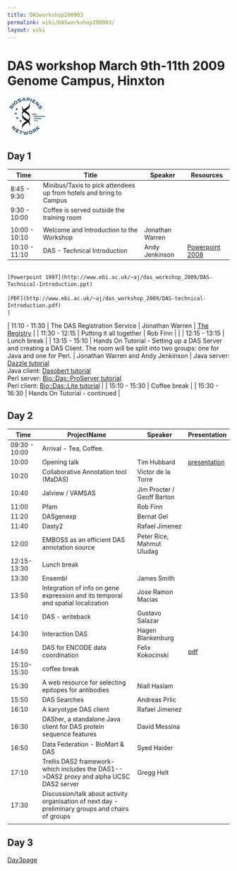 ```yaml
---
title: DASworkshop200903
permalink: wiki/DASworkshop200903/
layout: wiki
---
```


DAS workshop March 9th-11th 2009 Genome Campus, Hinxton
=======================================================

![BioSapiens Network](Biosapiens_final.gif "BioSapiens Network")

Day 1
-----

| Time          | Title                                                                                                                                         | Speaker                            | Resources                                                                                                                                                  |
|---------------|-----------------------------------------------------------------------------------------------------------------------------------------------|------------------------------------|------------------------------------------------------------------------------------------------------------------------------------------------------------|
| 8:45 - 9:30   | Minibus/Taxis to pick attendees up from hotels and bring to Campus                                                                            |
| 9:30 - 10:00  | Coffee is served outside the training room                                                                                                    |
||
| 10:00 - 10:10 | Welcome and Introduction to the Workshop                                                                                                      | Jonathan Warren                    |                                                                                                                                                            |
| 10:10 - 11:10 | DAS - Technical Introduction                                                                                                                  | Andy Jenkinson                     | [Powerpoint 2008](http://www.ebi.ac.uk/~aj/das_workshop_2009/DAS-Technical-Introduction.pptx)                                                              
                                                                                                                                                                                                      [Powerpoint 1997](http://www.ebi.ac.uk/~aj/das_workshop_2009/DAS-Technical-Introduction.ppt)                                                                
                                                                                                                                                                                                      [PDF](http://www.ebi.ac.uk/~aj/das_workshop_2009/DAS-technical-Introduction.pdf)                                                                            |
| 11:10 - 11:30 | The DAS Registration Service                                                                                                                  | Jonathan Warren                    | [The Registry](http://www.biodas.org/wiki/DASworkshop200802:intro_tutorial#Finding_DAS_sources_.E2.80.93_the_DAS_Registry_Service_at_the_Sanger_Institute) |
| 11:30 - 12:15 | Putting it all together                                                                                                                       | Rob Finn                           |                                                                                                                                                            |
| 12:15 - 13:15 | Lunch break                                                                                                                                   |
| 13:15 - 15:10 | Hands On Tutorial - Setting up a DAS Server and creating a DAS Client. The room will be split into two groups: one for Java and one for Perl. | Jonathan Warren and Andy Jenkinson | Java server: [Dazzle tutorial](http://www.dasregistry.org/DazzleTutorial.jsp)                                                                              
                                                                                                                                                                                                      Java client: [Dasobert tutorial](http://www.dasregistry.org/DasobertTutorial.jsp)                                                                           
                                                                                                                                                                                                      Perl server: [Bio::Das::ProServer tutorial](http://www.ebi.ac.uk/~aj/das_workshop_2009/proserver_tutorial.html)                                             
                                                                                                                                                                                                      Perl client: [Bio::Das::Lite tutorial](http://www.ebi.ac.uk/~aj/das_workshop_2009/daslite_tutorial.html)                                                    |
| 15:10 - 15:30 | Coffee break                                                                                                                                  |
| 15:30 - 16:30 | Hands On Tutorial - continued                                                                                                                 |

Day 2
-----

| Time          | ProjectName                                                                                       | Speaker                    | Presentation                                                                 |
|---------------|---------------------------------------------------------------------------------------------------|----------------------------|------------------------------------------------------------------------------|
| 09:30 - 10:00 | Arrival - Tea, Coffee.                                                                            |
| 10:00         | Opening talk                                                                                      | Tim Hubbard                | [presentation](http://www.sanger.ac.uk/Software/analysis/das/presentations/) |
| 10:20         | Collaborative Annotation tool (MaDAS)                                                             | Victor de la Torre         |                                                                              |
| 10:40         | Jalview / VAMSAS                                                                                  | Jim Procter / Geoff Barton |                                                                              |
| 11:00         | Pfam                                                                                              | Rob Finn                   |                                                                              |
| 11:20         | DASgenexp                                                                                         | Bernat Gel                 |                                                                              |
| 11:40         | Dasty2                                                                                            | Rafael Jimenez             |                                                                              |
| 12:00         | EMBOSS as an efficient DAS annotation source                                                      | Peter Rice, Mahmut Uludag  |                                                                              |
| 12:15-13:30   | Lunch break                                                                                       |
| 13:30         | Ensembl                                                                                           | James Smith                |                                                                              |
| 13:50         | Integration of info on gene expression and its temporal and spatial localization                  | Jose Ramon Macias          |                                                                              |
| 14:10         | DAS - writeback                                                                                   | Gustavo Salazar            |                                                                              |
| 14:30         | Interaction DAS                                                                                   | Hagen Blankenburg          |                                                                              |
| 14:50         | DAS for ENCODE data coordination                                                                  | Felix Kokocinski           | [pdf](http://www.sanger.ac.uk/~fsk/DAS_workshop09.pdf)                       |
| 15:10-15:30   | coffee break                                                                                      |
| 15:30         | A web resource for selecting epitopes for antibodies                                              | Niall Haslam               |                                                                              |
| 15:50         | DAS Searches                                                                                      | Andreas Prlic              |                                                                              |
| 16:10         | A karyotype DAS client                                                                            | Rafael Jimenez             |                                                                              |
| 16:30         | DASher, a standalone Java client for DAS protein sequence features                                | David Messina              |                                                                              |
| 16:50         | Data Federation - BioMart & DAS                                                                   | Syed Haider                |                                                                              |
| 17:10         | Trellis DAS2 framework- which includes the DAS1--&gt;DAS2 proxy and alpha UCSC DAS2 server        | Gregg Helt                 |                                                                              |
| 17:30         | Discussion/talk about activity organisation of next day - preliminary groups and chairs of groups |                            |                                                                              |
||

Day 3
-----

[Day3page](http://www.biodas.org/wiki/DASworkshop200903Day3)
